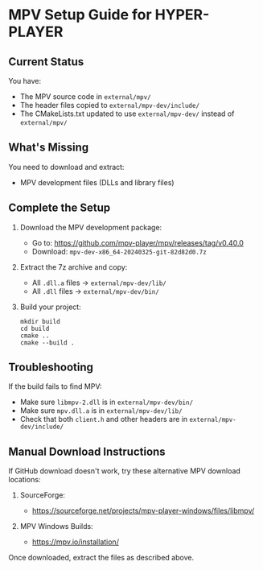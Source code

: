 # MPV Setup Guide for HYPER-PLAYER

## Current Status

You have:
- The MPV source code in `external/mpv/`
- The header files copied to `external/mpv-dev/include/`
- The CMakeLists.txt updated to use `external/mpv-dev/` instead of `external/mpv/`

## What's Missing

You need to download and extract:
- MPV development files (DLLs and library files)

## Complete the Setup

1. Download the MPV development package:
   - Go to: https://github.com/mpv-player/mpv/releases/tag/v0.40.0
   - Download: `mpv-dev-x86_64-20240325-git-82d82d0.7z`

2. Extract the 7z archive and copy:
   - All `.dll.a` files → `external/mpv-dev/lib/`
   - All `.dll` files → `external/mpv-dev/bin/`

3. Build your project:
   ```
   mkdir build
   cd build
   cmake ..
   cmake --build .
   ```

## Troubleshooting

If the build fails to find MPV:
- Make sure `libmpv-2.dll` is in `external/mpv-dev/bin/`
- Make sure `mpv.dll.a` is in `external/mpv-dev/lib/`
- Check that both `client.h` and other headers are in `external/mpv-dev/include/`

## Manual Download Instructions

If GitHub download doesn't work, try these alternative MPV download locations:

1. SourceForge:
   - https://sourceforge.net/projects/mpv-player-windows/files/libmpv/

2. MPV Windows Builds:
   - https://mpv.io/installation/

Once downloaded, extract the files as described above. 